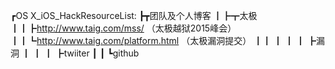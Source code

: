 ┏OS X_iOS_HackResourceList:
┣┳团队及个人博客
┃┣┳太极
┃┃┣http://www.taig.com/mss/ （太极越狱2015峰会）
┃┃┗http://www.taig.com/platform.html （太极漏洞提交）
┃┃ 
┃
┃
┃ 
┣漏洞
┃
┃
┃
┣twiiter
┃
┃
┗github
